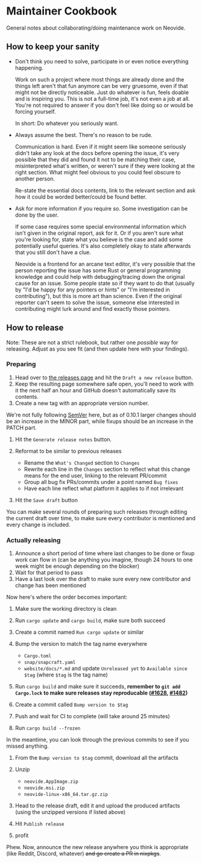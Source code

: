 # Maintainer Cookbook

General notes about collaborating/doing maintenance work on Neovide.

## How to keep your sanity

- Don't think you need to solve, participate in or even notice everything
    happening.

  Work on such a project where most things are already done and the things left
  aren't that fun anymore can be very gruesome, even if that might not be
  directly noticeable. Just do whatever is fun, feels doable and is inspiring
  you. This is not a full-time job, it's not even a job at all. You're not
  required to answer if you don't feel like doing so or would be forcing
  yourself.

  In short: Do whatever you seriously want.

- Always assume the best. There's no reason to be rude.

  Communication is hard. Even if it might seem like someone seriously didn't
  take any look at the docs before opening the issue, it's very possible that
  they did and found it not to be matching their case, misinterpreted what's
  written, or weren't sure if they were looking at the right section. What might
  feel obvious to you could feel obscure to another person.

  Re-state the essential docs contents, link to the relevant section and ask how
  it could be worded better/could be found better.

- Ask for more information if you require so. Some investigation can be done by
    the user.

  If some case requires some special environmental information which isn't given
  in the original report, ask for it. Or if you aren't sure what you're looking
  for, state what you believe is the case and add some potentially useful
  queries. It's also completely okay to state afterwards that you still don't
  have a clue.

  Neovide is a frontend for an arcane text editor, it's very possible that the
  person reporting the issue has some Rust or general programming knowledge and
  could help with debugging/tracing down the original cause for an issue. Some
  people state so if they want to do that (usually by "I'd be happy for any
  pointers or hints" or "I'm interested in contributing"), but this is more art
  than science. Even if the original reporter can't seem to solve the issue,
  someone else interested in contributing might lurk around and find exactly
  those pointers.

## How to release

Note: These are not a strict rulebook, but rather one _possible_ way for releasing. Adjust as you
see fit (and then update here with your findings).

### Preparing

1. Head over to [the releases page][releases-page] and hit the `Draft a new
    release` button.
2. Keep the resulting page somewhere safe open, you'll need to work with it the
    next half an hour and GitHub doesn't automatically save its contents.
3. Create a new tag with an appropriate version number.

  We're not fully following [SemVer][semver] here, but as of 0.10.1 larger
  changes should be an increase in the MINOR part, while fixups should be an
  increase in the PATCH part.

1. Hit the `Generate release notes` button.
2. Reformat to be similar to previous releases

    - Rename the `What's Changed` section to `Changes`
    - Rewrite each line in the `Changes` section to reflect what this change means
      for the end user, linking to the relevant PR/commit
    - Group all bug fix PRs/commits under a point named `Bug fixes`
    - Have each line reflect what platform it applies to if not irrelevant

3. Hit the `Save draft` button

You can make several rounds of preparing such releases through editing the
current draft over time, to make sure every contributor is mentioned and every
change is included.

[releases-page]: https://github.com/neovide/neovide/releases
[semver]: https://semver.org/

### Actually releasing

1. Announce a short period of time where last changes to be done or fixup work
    can flow in (can be anything you imagine, though 24 hours to one week might
    be enough depending on the blocker)
2. Wait for that period to pass
3. Have a last look over the draft to make sure every new contributor and change has
    been mentioned

Now here's where the order becomes important:

1. Make sure the working directory is clean
2. Run `cargo update` and `cargo build`, make sure both succeed
3. Create a commit named `Run cargo update` or similar
4. Bump the version to match the tag name everywhere

    - `Cargo.toml`
    - `snap/snapcraft.yaml`
    - `website/docs/*.md` and update `Unreleased yet` to `Available since $tag`
      (where `$tag` is the tag name)

5. Run `cargo build` and make sure it succeeds, **remember to `git add
  Cargo.lock` to make sure releases stay reproducable
  ([#1628](https://github.com/neovide/neovide/issues/1628),
  [#1482](https://github.com/neovide/neovide/issues/1482))**
6. Create a commit called `Bump version to $tag`
7. Push and wait for CI to complete (will take around 25 minutes)
8. Run `cargo build --frozen`

In the meantime, you can look through the previous commits to see if you missed
anything.

1. From the `Bump version to $tag` commit, download all the artifacts
2. Unzip

    - `neovide.AppImage.zip`
    - `neovide.msi.zip`
    - `neovide-linux-x86_64.tar.gz.zip`

3. Head to the release draft, edit it and upload the produced artifacts (using
    the unzipped versions if listed above)
4. Hit `Publish release`
5. profit

Phew. Now, announce the new release anywhere you think is appropriate (like
Reddit, Discord, whatever) ~~and go create a PR in nixpkgs~~.
